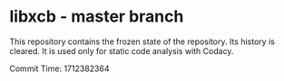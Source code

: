 # libxcb - master branch

This repository contains the frozen state of the repository.
Its history is cleared. It is used only for static code
analysis with Codacy.

Commit Time: 1712382364